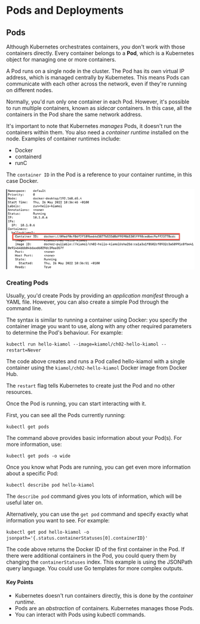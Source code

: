 # Pods and Deployments

## Pods

Although Kubernetes orchestrates containers, *you* don't work with those containers directly. Every container belongs to a **Pod**, which is a Kubernetes object for managing one or more containers.

A Pod runs on a single node in the cluster. The Pod has its own virtual IP address, which is managed centrally by Kubernetes. This means Pods can communicate with each other across the network, even if they're running on different nodes.

Normally, you'd run only one container in each Pod. However, it's possible to run multiple containers, known as *sidecar* containers. In this case, all the containers in the Pod share the same network address.

It's important to note that Kubernetes *manages* Pods, it doesn't run the containers within them. You also need a *container runtime* installed on the node. Examples of container runtimes include:

- Docker
- containerd
- runC

The `container ID` in the Pod is a reference to your container runtime, in this case Docker.

![Output of kubectl describe pod, showing Docker ID](/images/docker-id.png)

### Creating Pods

Usually, you'd create Pods by providing an *application manifest* through a YAML file. However, you can also create a simple Pod through the command line.

The syntax is similar to running a container using Docker: you specify the container image you want to use, along with any other required parameters to determine the Pod's behaviour. For example:

```
kubectl run hello-kiamol --image=kiamol/ch02-hello-kiamol --restart=Never
```

The code above creates and runs a Pod called hello-kiamol with a single container using the `kiamol/ch02-hello-kiamol` Docker image from Docker Hub.

The `restart` flag tells Kubernetes to create just the Pod and no other resources.

Once the Pod is running, you can start interacting with it.

First, you can see all the Pods currently running:

```
kubectl get pods
```

The command above provides basic information about your Pod(s). For more information, use:

```
kubectl get pods -o wide
```

Once you know what Pods are running, you can get even more information about a specific Pod:

```
kubectl describe pod hello-kiamol
```

The `describe pod` command gives you lots of information, which will be useful later on.

Alternatively, you can use the `get pod` command and specify exactly what information you want to see. For example:

```
kubectl get pod hello-kiamol -o jsonpath='{.status.containerStatuses[0].containerID}'
```

The code above returns the Docker ID of the first container in the Pod. If there were additional containers in the Pod, you could query them by changing the `containerStatuses` index. This example is using the JSONPath query language. You could use Go templates for more complex outputs.



#### Key Points

- Kubernetes doesn't run containers directly, this is done by the *container runtime*.
- Pods are an *abstraction* of containers. Kubernetes manages those Pods.
- You can interact with Pods using kubectl commands.
